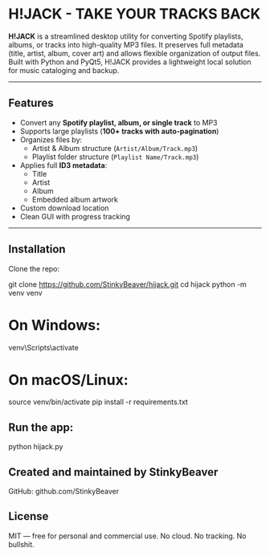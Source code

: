 # H!JACK - TAKE YOUR TRACKS BACK

**H!JACK** is a streamlined desktop utility for converting Spotify playlists, albums, or tracks into high-quality MP3 files. It preserves full metadata (title, artist, album, cover art) and allows flexible organization of output files. Built with Python and PyQt5, H!JACK provides a lightweight local solution for music cataloging and backup.

---

## Features

- Convert any **Spotify playlist, album, or single track** to MP3
- Supports large playlists (**100+ tracks with auto-pagination**)
- Organizes files by:
  - Artist & Album structure (`Artist/Album/Track.mp3`)
  - Playlist folder structure (`Playlist Name/Track.mp3`)
- Applies full **ID3 metadata**:
  - Title
  - Artist
  - Album
  - Embedded album artwork
- Custom download location
- Clean GUI with progress tracking

---

## Installation

Clone the repo:

git clone https://github.com/StinkyBeaver/hijack.git
cd hijack
python -m venv venv
# On Windows:
venv\Scripts\activate
# On macOS/Linux:
source venv/bin/activate
pip install -r requirements.txt

## Run the app:

python hijack.py


## Created and maintained by StinkyBeaver 
GitHub: github.com/StinkyBeaver 

## License
 MIT — free for personal and commercial use. No cloud. No tracking. No bullshit.

